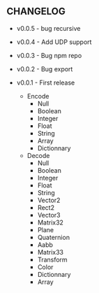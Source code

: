 ## CHANGELOG

* v0.0.5 - bug recursive

* v0.0.4 - Add UDP support

* v0.0.3 - Bug npm repo

* v0.0.2 - Bug export

* v0.0.1 - First release
  * Encode
    * Null
    * Boolean
    * Integer
    * Float
    * String
    * Array
    * Dictionnary
  * Decode
    * Null
    * Boolean
    * Integer
    * Float
    * String
    * Vector2
    * Rect2
    * Vector3
    * Matrix32
    * Plane
    * Quaternion
    * Aabb 
    * Matrix33
    * Transform
    * Color
    * Dictionnary
    * Array

